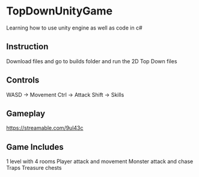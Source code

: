# TopDownUnityGame
Learning how to use unity engine as well as code in c#

## Instruction
Download files and go to builds folder and run the 2D Top Down files

## Controls
WASD  ->  Movement
Ctrl  ->  Attack
Shift ->  Skills


## Gameplay
https://streamable.com/9ul43c 


## Game Includes
1 level with 4 rooms
Player attack and movement
Monster attack and chase
Traps
Treasure chests


